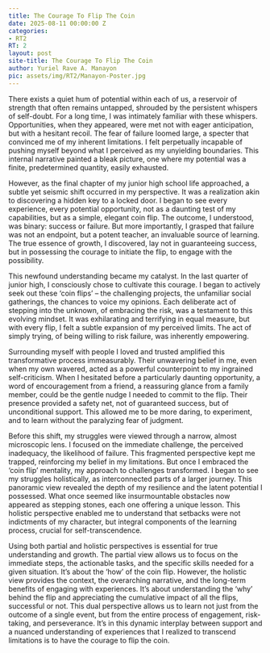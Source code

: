 ```yaml
---
title: The Courage To Flip The Coin
date: 2025-08-11 00:00:00 Z
categories:
- RT2
RT: 2
layout: post
site-title: The Courage To Flip The Coin
author: Yuriel Rave A. Manayon
pic: assets/img/RT2/Manayon-Poster.jpg
---
```

There exists a quiet hum of potential within each of us, a reservoir of strength that
often remains untapped, shrouded by the persistent whispers of self-doubt. For a
long time, I was intimately familiar with these whispers. Opportunities, when they
appeared, were met not with eager anticipation, but with a hesitant recoil. The
fear of failure loomed large, a specter that convinced me of my inherent
limitations. I felt perpetually incapable of pushing myself beyond what I perceived
as my unyielding boundaries. This internal narrative painted a bleak picture, one
where my potential was a finite, predetermined quantity, easily exhausted.

However, as the final chapter of my junior high school life approached, a subtle
yet seismic shift occurred in my perspective. It was a realization akin to
discovering a hidden key to a locked door. I began to see every experience, every
potential opportunity, not as a daunting test of my capabilities, but as a simple,
elegant coin flip. The outcome, I understood, was binary: success or failure. But
more importantly, I grasped that failure was not an endpoint, but a potent
teacher, an invaluable source of learning. The true essence of growth, I
discovered, lay not in guaranteeing success, but in possessing the courage to
initiate the flip, to engage with the possibility.

This newfound understanding became my catalyst. In the last quarter of junior
high, I consciously chose to cultivate this courage. I began to actively seek out
these ‘coin flips’ – the challenging projects, the unfamiliar social gatherings, the
chances to voice my opinions. Each deliberate act of stepping into the unknown,
of embracing the risk, was a testament to this evolving mindset. It was exhilarating
and terrifying in equal measure, but with every flip, I felt a subtle expansion of my
perceived limits. The act of simply trying, of being willing to risk failure, was
inherently empowering.

Surrounding myself with people I loved and trusted amplified this transformative
process immeasurably. Their unwavering belief in me, even when my own
wavered, acted as a powerful counterpoint to my ingrained self-criticism. When I
hesitated before a particularly daunting opportunity, a word of encouragement
from a friend, a reassuring glance from a family member, could be the gentle
nudge I needed to commit to the flip. Their presence provided a safety net, not of
guaranteed success, but of unconditional support. This allowed me to be more
daring, to experiment, and to learn without the paralyzing fear of judgment.

Before this shift, my struggles were viewed through a narrow, almost microscopic
lens. I focused on the immediate challenge, the perceived inadequacy, the
likelihood of failure. This fragmented perspective kept me trapped, reinforcing my
belief in my limitations. But once I embraced the ‘coin flip’ mentality, my approach
to challenges transformed. I began to see my struggles holistically, as
interconnected parts of a larger journey. This panoramic view revealed the depth
of my resilience and the latent potential I possessed. What once seemed like
insurmountable obstacles now appeared as stepping stones, each one offering a
unique lesson. This holistic perspective enabled me to understand that setbacks
were not indictments of my character, but integral components of the learning
process, crucial for self-transcendence.

Using both partial and holistic perspectives is essential for true understanding and
growth. The partial view allows us to focus on the immediate steps, the actionable
tasks, and the specific skills needed for a given situation. It’s about the ‘how’ of
the coin flip. However, the holistic view provides the context, the overarching
narrative, and the long-term benefits of engaging with experiences. It’s about
understanding the ‘why’ behind the flip and appreciating the cumulative impact of
all the flips, successful or not. This dual perspective allows us to learn not just
from the outcome of a single event, but from the entire process of engagement,
risk-taking, and perseverance. It’s in this dynamic interplay between support and a
nuanced understanding of experiences that I realized to transcend limitations is to
have the courage to flip the coin.
